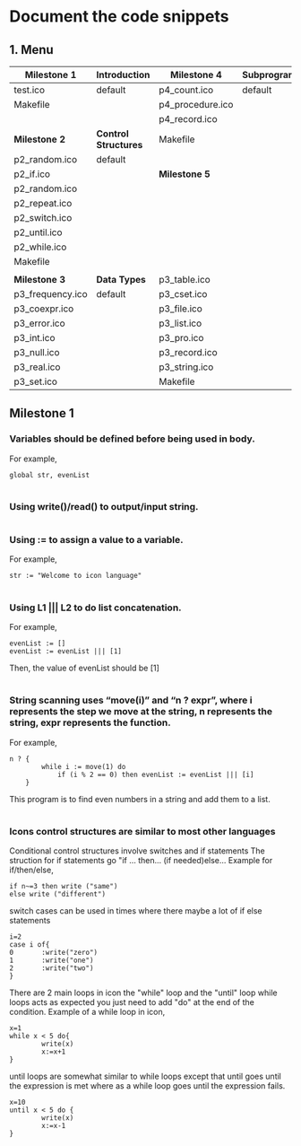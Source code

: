 # Document the code snippets

## 1. Menu

| **Milestone 1**   | **Introduction**       | **Milestone 4**  | **Subprogram**|
| ----------------  | ----------------       | ---------------- | ------------- |  
| test.ico          | default                | p4_count.ico     | default       |
| Makefile          |                        | p4_procedure.ico |               |
|                   |                        | p4_record.ico    |               |
| **Milestone 2**   | **Control Structures** | Makefile         |               |
| p2_random.ico     | default                |                  |               |
| p2_if.ico         |                        | **Milestone 5**  |               |
| p2_random.ico     |                        |                  |               |
| p2_repeat.ico     |                        |                  |               |
| p2_switch.ico     |                        |                  |               |
| p2_until.ico      |                        |                  |               |
| p2_while.ico      |                        |                  |               |
| Makefile          |                        |                  |               |
|                   |                        |                  |               |
| **Milestone 3**   | **Data Types**         | p3_table.ico     |               |
| p3_frequency.ico  | default                | p3_cset.ico      |               |
| p3_coexpr.ico     |                        | p3_file.ico      |               |
| p3_error.ico      |                        | p3_list.ico      |               |
| p3_int.ico        |                        | p3_pro.ico       |               |
| p3_null.ico       |                        | p3_record.ico    |               |
| p3_real.ico       |                        | p3_string.ico    |               |
| p3_set.ico        |                        | Makefile         |               |

## Milestone 1

### Variables should be defined before being used in body.
For example,
```
global str, evenList
```
#
### Using write()/read() to output/input string.
#
### Using := to assign a value to a variable.
For example,
```
str := "Welcome to icon language"
```
#
### Using L1 ||| L2 to do list concatenation.
For example,
```
evenList := []
evenList := evenList ||| [1]
```
Then, the value of evenList should be [1]
#
### String scanning uses “move(i)” and “n ? expr”, where i represents the step we move at the string, n represents the string, expr represents the function.
For example,
```
n ? {
        while i := move(1) do
            if (i % 2 == 0) then evenList := evenList ||| [i]
    } 
```
This program is to find even numbers in a string and add them to a list.
#
### Icons control structures are similar to most other languages
Conditional control structures involve switches and if statements
The struction for if statements go "if ... then... (if needed)else...
Example for if/then/else,
```
if n~=3 then write ("same") 
else write ("different")
```
switch cases can be used in times where there maybe a lot of if else statements
```
i=2
case i of{
0       :write("zero")
1       :write("one")
2       :write("two")
}
```
There are 2 main loops in icon the "while" loop and the "until" loop
while loops acts as expected you just need to add "do" at the end of the condition.
Example of a while loop in icon,
```
x=1
while x < 5 do{
        write(x)
        x:=x+1
}
```
until loops are somewhat similar to while loops except that until goes until the expression is met where as a while loop goes until the expression fails.
```
x=10
until x < 5 do {
        write(x)
        x:=x-1
}
```
#
